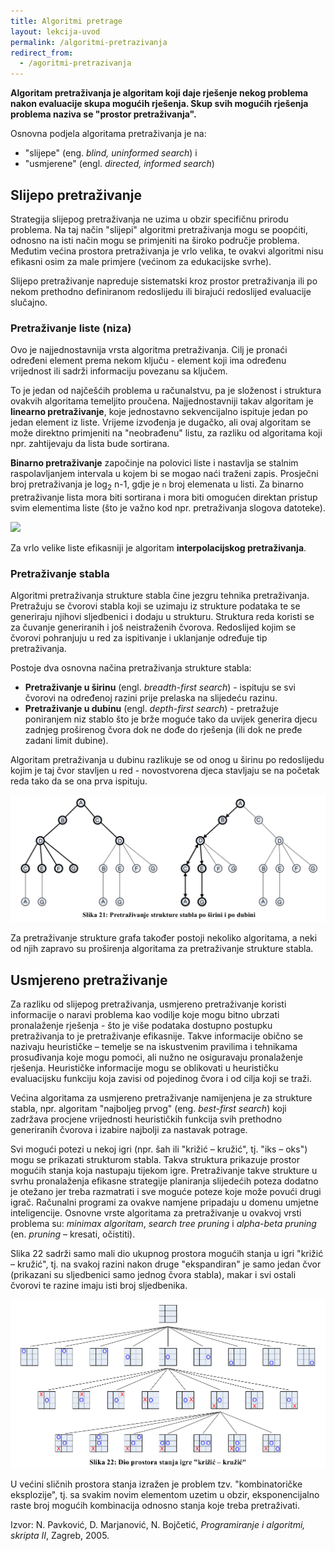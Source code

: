 ```yaml
---
title: Algoritmi pretrage
layout: lekcija-uvod
permalink: /algoritmi-pretrazivanja
redirect_from:
  - /agoritmi-pretrazivanja
---
```


**Algoritam pretraživanja je algoritam koji daje rješenje nekog problema nakon evaluacije skupa mogućih rješenja. Skup svih mogućih rješenja problema naziva se "prostor pretraživanja".**

Osnovna podjela algoritama pretraživanja je na:
* "slijepe" (eng. *blind, uninformed search*) i
* "usmjerene" (engl. *directed, informed search*)

## Slijepo pretraživanje

Strategija slijepog pretraživanja ne uzima u obzir specifičnu prirodu problema. Na taj način "slijepi" algoritmi pretraživanja mogu se poopćiti, odnosno na isti način mogu se primjeniti na široko područje problema. Međutim većina prostora pretraživanja je vrlo velika, te ovakvi algoritmi nisu efikasni osim za male primjere (većinom za edukacijske svrhe).

Slijepo pretraživanje napreduje sistematski kroz prostor pretraživanja ili po nekom prethodno definiranom redoslijedu ili birajući redoslijed evaluacije slučajno.

### Pretraživanje liste (niza)

Ovo je najjednostavnija vrsta algoritma pretraživanja. Cilj je pronaći određeni element prema nekom ključu - element koji ima određenu vrijednost ili sadrži informaciju povezanu sa ključem.

To je jedan od najčešćih problema u računalstvu, pa je složenost i struktura ovakvih algoritama temeljito proučena. Najjednostavniji takav algoritam je **linearno pretraživanje**, koje jednostavno sekvencijalno ispituje jedan po jedan element iz liste. Vrijeme izvođenja je dugačko, ali ovaj algoritam se može direktno primjeniti na "neobrađenu" listu, za razliku od algoritama koji npr. zahtijevaju da lista bude sortirana.

**Binarno pretraživanje** započinje na polovici liste i nastavlja se stalnim raspolavljanjem intervala u kojem bi se mogao naći traženi zapis. Prosječni broj pretraživanja je log<sub>2</sub> n-1, gdje je `n` broj elemenata u listi. Za binarno pretraživanje lista mora biti sortirana i mora biti omogućen direktan pristup svim elementima liste (što je važno kod npr. pretraživanja slogova datoteke).

![](https://blog.penjee.com/wp-content/uploads/2015/04/binary-and-linear-search-animations.gif)

Za vrlo velike liste efikasniji je algoritam **interpolacijskog pretraživanja**.

### Pretraživanje stabla

Algoritmi pretraživanja strukture stabla čine jezgru tehnika pretraživanja. Pretražuju se čvorovi stabla koji se uzimaju iz strukture podataka te se generiraju njihovi sljedbenici i dodaju u strukturu. Struktura reda koristi se za čuvanje generiranih i još neistraženih čvorova. Redoslijed kojim se čvorovi pohranjuju u red za ispitivanje i uklanjanje određuje tip pretraživanja.

Postoje dva osnovna načina pretraživanja strukture stabla:

* **Pretraživanje u širinu** (engl. *breadth-first search*) - ispituju se svi čvorovi na određenoj razini prije prelaska na slijedeću razinu.
* **Pretraživanje u dubinu** (engl. *depth-first search*) - pretražuje poniranjem niz stablo što je brže moguće tako da uvijek generira djecu zadnjeg proširenog čvora dok ne dođe do rješenja (ili dok ne pređe zadani limit dubine).

Algoritam pretraživanja u dubinu razlikuje se od onog u širinu po redoslijedu kojim je taj čvor stavljen u red - novostvorena djeca stavljaju se na početak reda tako da se ona prva ispituju.

![](/images/koncepti/algoritmi/pretraga-po-sirini-i-dubini.png)

Za pretraživanje strukture grafa također postoji nekoliko algoritama, a neki od njih zapravo su proširenja algoritama za pretraživanje strukture stabla.

## Usmjereno pretraživanje

Za razliku od slijepog pretraživanja, usmjereno pretraživanje koristi informacije o naravi problema kao vodilje koje mogu bitno ubrzati pronalaženje rješenja - što je više podataka dostupno postupku pretraživanja to je pretraživanje efikasnije. Takve informacije obično se nazivaju heurističke – temelje se na iskustvenim pravilima i tehnikama prosuđivanja koje mogu pomoći, ali nužno ne osiguravaju pronalaženje rješenja. Heurističke informacije mogu se oblikovati u heurističku evaluacijsku funkciju koja zavisi od pojedinog čvora i od cilja koji se traži.

Većina algoritama za usmjereno pretraživanje namijenjena je za strukture stabla, npr. algoritam "najboljeg prvog" (eng. *best-first search*) koji zadržava procjene vrijednosti heurističkih funkcija svih prethodno generiranih čvorova i izabire najbolji za nastavak potrage.

Svi mogući potezi u nekoj igri (npr. šah ili "križić – kružić", tj. "iks – oks") mogu se prikazati strukturom stabla. Takva struktura prikazuje prostor mogućih stanja koja nastupaju tijekom igre. Pretraživanje takve strukture u svrhu pronalaženja efikasne strategije planiranja slijedećih poteza dodatno je otežano jer treba razmatrati i sve moguće poteze koje može povući drugi igrač. Računalni programi za ovakve namjene pripadaju u domenu umjetne inteligencije. Osnovne vrste algoritama za pretraživanje u ovakvoj vrsti problema su: *minimax algoritam*, *search tree pruning* i *alpha-beta pruning* (en. *pruning* – kresati, očistiti).

Slika 22 sadrži samo mali dio ukupnog prostora mogućih stanja u igri "križić – kružić", tj. na svakoj razini nakon druge "ekspandiran" je samo jedan čvor (prikazani su sljedbenici samo jednog čvora stabla), makar i svi ostali čvorovi te razine imaju isti broj sljedbenika.

![](/images/koncepti/iks-oks-stablo.png)

U većini sličnih prostora stanja izražen je problem tzv. "kombinatoričke eksplozije", tj. sa svakim novim elementom uzetim u obzir, eksponencijalno raste broj mogućih kombinacija odnosno stanja koje treba pretraživati.


Izvor: N. Pavković, D. Marjanović, N. Bojčetić, *Programiranje i algoritmi, skripta II*, Zagreb, 2005.
